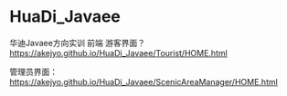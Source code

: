 # HuaDi_Javaee
华迪Javaee方向实训 前端
游客界面？
https://akejyo.github.io/HuaDi_Javaee/Tourist/HOME.html

管理员界面：
https://akejyo.github.io/HuaDi_Javaee/ScenicAreaManager/HOME.html
